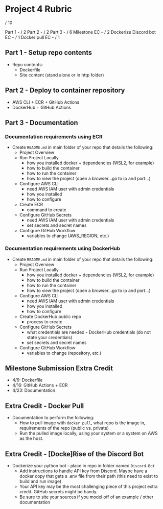 # Project 4 Rubric

/ 10

Part 1 - / 2
Part 2 - / 2
Part 3 - / 6
Milestone EC - / 2
Dockerize Discord bot EC - / 1
Docker pull EC - / 1

## Part 1 - Setup repo contents
- Repo contents:
    - Dockerfile
    - Site content (stand alone or in http folder)

## Part 2 - Deploy to container repository
- AWS CLI + ECR + GitHub Actions
- DockerHub + GitHub Actions

## Part 3 - Documentation
### Documentation requirements using ECR
- Create `README.md` in main folder of your repo that details the following:
    - Project Overview
    - Run Project Locally
        - how you installed docker + dependencies (WSL2, for example)
        - how to build the container
        - how to run the container
        - how to view the project (open a browser...go to ip and port...)
    - Configure AWS CLI
        - need AWS IAM user with admin credentials
        - how you installed
        - how to configure
    - Create ECR
        - command to create
    - Configure GitHub Secrets
        - need AWS IAM user with admin credentials
        - set secrets and secret names
    - Configure GitHub Workflow
        - variables to change (AWS_REGION, etc.) 

### Documentation requirements using DockerHub
- Create `README.md` in main folder of your repo that details the following:
    - Project Overview
    - Run Project Locally
        - how you installed docker + dependencies (WSL2, for example)
        - how to build the container
        - how to run the container
        - how to view the project (open a browser...go to ip and port...)
    - Configure AWS CLI
        - need AWS IAM user with admin credentials
        - how you installed
        - how to configure
    - Create DockerHub public repo
        - process to create
    - Configure GitHub Secrets
        - what credentials are needed - DockerHub credentials (do not state your credentials)
        - set secrets and secret names
    - Configure GitHub Workflow
        - variables to change (repository, etc.) 


## Milestone Submission Extra Credit
- 4/9: Dockerfile
- 4/16: GitHub Actions + ECR
- 4/23: Documentation

## Extra Credit - Docker Pull
- Documentation to perform the following:
    - How to pull image with `docker pull`, what repo is the image in, requirements of the repo (public vs. private)
    - Run the pulled image locally, using your system or a system on AWS as the host.

## Extra Credit - [Docke]Rise of the Discord Bot
- Dockerize your python bot - place in repo in folder named `Discord-Bot`
    - Add instructions to handle API key from Discord.  Maybe have a docker copy that gets a .env file from their path (this need to exist to build and run image)
    - Your API key may be the most challenging piece of this project extra credit.  GitHub secrets might be handy.
    - Be sure to site your sources if you model off of an example / other documentation